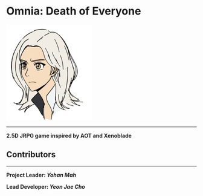 # Omnia: Death of Everyone
![alt text](https://github.com/Racrux/Omnia/blob/main/omnia.png?raw=true)

***
**2.5D JRPG game inspired by AOT and Xenoblade**




## Contributors
***
**Project Leader: _Yohan Mah_**

**Lead Developer: _Yeon Jae Cho_**


